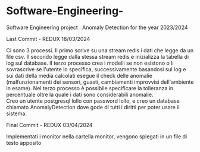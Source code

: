 # Software-Engineering-
Software Engineering project : Anomaly Detection for the year 2023/2024   

Last Commit - REDUX 18/03/2024   

Ci sono 3 processi. Il primo scrive su una stream redis i dati che legge da un file csv. Il secondo legge dalla stessa stream redis e inizializza la tabella di log sul database. Il terzo processo crea i modelli se non esistono o li sovrascrive se l'utente lo specifica, successivamente basandosi sul log e sui dati della media calcolati esegue il check delle anomalie (malfunzionamenti dei sensori, guasti, cambiamenti improvvisi dell'ambiente in esame). Nel terzo processo è possibile specificare la tolleranza in percentuale oltre la quale i dati sono considerabili anomalie.   
Creo un utente postgresql lollo con password lollo, e creo un database chiamato AnomalyDetection dove gode di tutti i diritti per poter usare il sistema.   
    
Final Commit - REDUX 03/04/2024

Implementati i monitor nella cartella monitor, vengono spiegati in un file di testo apposito


